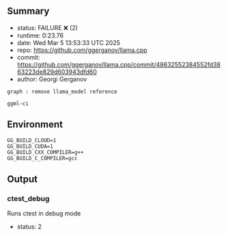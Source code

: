 ## Summary

- status:  FAILURE ❌ (2)
- runtime: 0:23.76
- date:    Wed Mar  5 13:53:33 UTC 2025
- repo:    https://github.com/ggerganov/llama.cpp
- commit:  https://github.com/ggerganov/llama.cpp/commit/48632552384552fd3863223de829d603943dfd60
- author:  Georgi Gerganov
```
graph : remove llama_model reference

ggml-ci
```

## Environment

```
GG_BUILD_CLOUD=1
GG_BUILD_CUDA=1
GG_BUILD_CXX_COMPILER=g++
GG_BUILD_C_COMPILER=gcc
```

## Output

### ctest_debug

Runs ctest in debug mode
- status: 2
```

```

